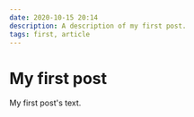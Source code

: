 ```yaml
---
date: 2020-10-15 20:14
description: A description of my first post.
tags: first, article
---
```

# My first post

My first post's text.